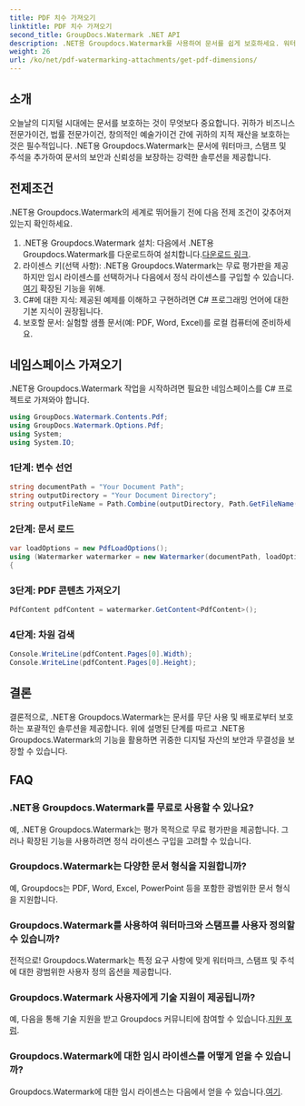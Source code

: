 ```yaml
---
title: PDF 치수 가져오기
linktitle: PDF 치수 가져오기
second_title: GroupDocs.Watermark .NET API
description: .NET용 Groupdocs.Watermark를 사용하여 문서를 쉽게 보호하세요. 워터마크, 스탬프, 주석을 손쉽게 추가하세요.
weight: 26
url: /ko/net/pdf-watermarking-attachments/get-pdf-dimensions/
---
```

## 소개
오늘날의 디지털 시대에는 문서를 보호하는 것이 무엇보다 중요합니다. 귀하가 비즈니스 전문가이건, 법률 전문가이건, 창의적인 예술가이건 간에 귀하의 지적 재산을 보호하는 것은 필수적입니다. .NET용 Groupdocs.Watermark는 문서에 워터마크, 스탬프 및 주석을 추가하여 문서의 보안과 신뢰성을 보장하는 강력한 솔루션을 제공합니다.
## 전제조건
.NET용 Groupdocs.Watermark의 세계로 뛰어들기 전에 다음 전제 조건이 갖추어져 있는지 확인하세요.
1.  .NET용 Groupdocs.Watermark 설치: 다음에서 .NET용 Groupdocs.Watermark를 다운로드하여 설치합니다.[다운로드 링크](https://releases.groupdocs.com/Watermark/net/).
2.  라이센스 키(선택 사항): .NET용 Groupdocs.Watermark는 무료 평가판을 제공하지만 임시 라이센스를 선택하거나 다음에서 정식 라이센스를 구입할 수 있습니다.[여기](https://purchase.groupdocs.com/buy) 확장된 기능을 위해.
3. C#에 대한 지식: 제공된 예제를 이해하고 구현하려면 C# 프로그래밍 언어에 대한 기본 지식이 권장됩니다.
4. 보호할 문서: 실험할 샘플 문서(예: PDF, Word, Excel)를 로컬 컴퓨터에 준비하세요.

## 네임스페이스 가져오기
.NET용 Groupdocs.Watermark 작업을 시작하려면 필요한 네임스페이스를 C# 프로젝트로 가져와야 합니다.
```csharp
using GroupDocs.Watermark.Contents.Pdf;
using GroupDocs.Watermark.Options.Pdf;
using System;
using System.IO;
```
### 1단계: 변수 선언
```csharp
string documentPath = "Your Document Path";
string outputDirectory = "Your Document Directory";
string outputFileName = Path.Combine(outputDirectory, Path.GetFileName(documentPath));
```
### 2단계: 문서 로드
```csharp
var loadOptions = new PdfLoadOptions();
using (Watermarker watermarker = new Watermarker(documentPath, loadOptions))
{
```
### 3단계: PDF 콘텐츠 가져오기
```csharp
PdfContent pdfContent = watermarker.GetContent<PdfContent>();
```
### 4단계: 차원 검색
```csharp
Console.WriteLine(pdfContent.Pages[0].Width);
Console.WriteLine(pdfContent.Pages[0].Height);
```

## 결론
결론적으로, .NET용 Groupdocs.Watermark는 문서를 무단 사용 및 배포로부터 보호하는 포괄적인 솔루션을 제공합니다. 위에 설명된 단계를 따르고 .NET용 Groupdocs.Watermark의 기능을 활용하면 귀중한 디지털 자산의 보안과 무결성을 보장할 수 있습니다.
## FAQ
### .NET용 Groupdocs.Watermark를 무료로 사용할 수 있나요?
예, .NET용 Groupdocs.Watermark는 평가 목적으로 무료 평가판을 제공합니다. 그러나 확장된 기능을 사용하려면 정식 라이센스 구입을 고려할 수 있습니다.
### Groupdocs.Watermark는 다양한 문서 형식을 지원합니까?
예, Groupdocs는 PDF, Word, Excel, PowerPoint 등을 포함한 광범위한 문서 형식을 지원합니다.
### Groupdocs.Watermark를 사용하여 워터마크와 스탬프를 사용자 정의할 수 있습니까?
전적으로! Groupdocs.Watermark는 특정 요구 사항에 맞게 워터마크, 스탬프 및 주석에 대한 광범위한 사용자 정의 옵션을 제공합니다.
### Groupdocs.Watermark 사용자에게 기술 지원이 제공됩니까?
 예, 다음을 통해 기술 지원을 받고 Groupdocs 커뮤니티에 참여할 수 있습니다.[지원 포럼](https://forum.groupdocs.com/c/watermark/19).
### Groupdocs.Watermark에 대한 임시 라이센스를 어떻게 얻을 수 있습니까?
 Groupdocs.Watermark에 대한 임시 라이센스는 다음에서 얻을 수 있습니다.[여기](https://purchase.groupdocs.com/temporary-license/).